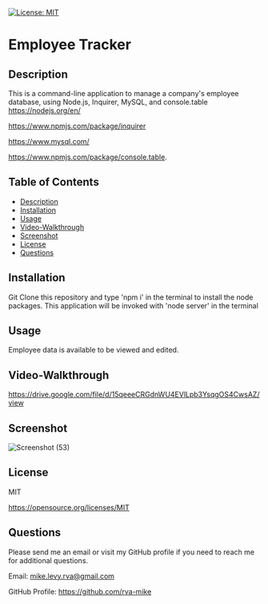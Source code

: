 
  [![License: MIT](https://img.shields.io/badge/License-MIT-yellow.svg)](https://opensource.org/licenses/MIT)

  # Employee Tracker

  ## Description
   This is a command-line application to manage a company's employee database, using Node.js, Inquirer, MySQL, and console.table    
   https://nodejs.org/en/
   
   https://www.npmjs.com/package/inquirer
   
   https://www.mysql.com/
   
   https://www.npmjs.com/package/console.table.
   

  ## Table of Contents
  * [Description](#description)
  * [Installation](#installation)
  * [Usage](#usage)
  * [Video-Walkthrough](#video-walkthrough)
  * [Screenshot](#screenshot)
  * [License](#license)
  * [Questions](#questions)

  ## Installation
  Git Clone this repository and type 'npm i' in the terminal to install the node packages. This application will be invoked with   'node server' in the terminal

  ## Usage
  Employee data is available to be viewed and edited. 
  
  ## Video-Walkthrough
  
  https://drive.google.com/file/d/15qeeeCRGdnWU4EVlLpb3YsqgOS4CwsAZ/view
  
  ## Screenshot

  ![Screenshot (53)](https://user-images.githubusercontent.com/105617274/185286005-93cdf584-a24f-495c-8b3d-9f5e0f028f24.png)


  ## License
  MIT

  https://opensource.org/licenses/MIT


  ## Questions
  Please send me an email or visit my GitHub profile if you need to reach me for additional questions.

  Email: mike.levy.rva@gmail.com

  GitHub Profile: https://github.com/rva-mike

